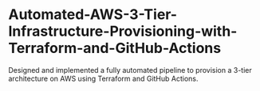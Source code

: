 # Automated-AWS-3-Tier-Infrastructure-Provisioning-with-Terraform-and-GitHub-Actions
Designed and implemented a fully automated pipeline to provision a 3-tier architecture on AWS using Terraform and GitHub Actions.
